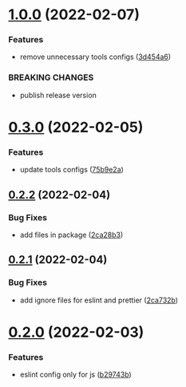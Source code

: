 # [1.0.0](https://github.com/releaseband/eslint-config/compare/v0.3.0...v1.0.0) (2022-02-07)


### Features

* remove unnecessary tools configs ([3d454a6](https://github.com/releaseband/eslint-config/commit/3d454a6dfa718068fd3ce04a49639354d335658d))


### BREAKING CHANGES

* publish release version

# [0.3.0](https://github.com/releaseband/eslint-config/compare/v0.2.2...v0.3.0) (2022-02-05)


### Features

* update tools configs ([75b9e2a](https://github.com/releaseband/eslint-config/commit/75b9e2a1711a16bf2e2f4a0dc5ac57ad5fc6cec8))

## [0.2.2](https://github.com/releaseband/eslint-config/compare/v0.2.1...v0.2.2) (2022-02-04)


### Bug Fixes

* add files in package ([2ca28b3](https://github.com/releaseband/eslint-config/commit/2ca28b37a782f1a6e8b7f9de99d40bf812de6bbd))

## [0.2.1](https://github.com/releaseband/eslint-config/compare/v0.2.0...v0.2.1) (2022-02-04)


### Bug Fixes

* add ignore files for eslint and prettier ([2ca732b](https://github.com/releaseband/eslint-config/commit/2ca732b9470c82dbf28ba2b84c7ff9fde771f0c6))

# [0.2.0](https://github.com/releaseband/eslint-config/compare/v0.1.12...v0.2.0) (2022-02-03)


### Features

* eslint config only for js ([b29743b](https://github.com/releaseband/eslint-config/commit/b29743bec54b5cd5f052cef57acce871bb2a8538))
